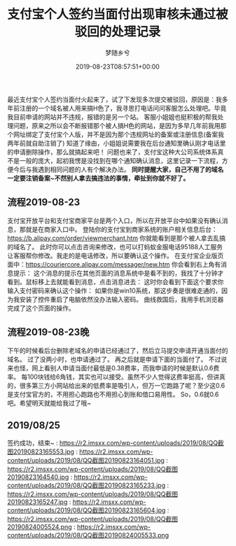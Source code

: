 ﻿---
title: 支付宝个人签约当面付出现审核未通过被驳回的处理记录
author: 梦随乡兮
type: post
date: 2019-08-23T08:57:51+00:00
url: /zhifubao-qianyue.html
featured_image: https://r2.imsxx.com/wp-content/uploads/2019/08/QQ截图20190823165233.jpg
views:
- 1439
like:
- 1
b2_vote:
- 'a:2:{s:2:"up";i:0;s:4:"down";i:0;}'
categories:
- 笔记
tags:
- 域名
- 当面付
- 支付
- 支付宝
- 网站
slug: "zhifubao-qianyue"
---
最近支付宝个人签约当面付火起来了，试了下发现多次提交被驳回，原因是：我多年前注册的一个域名被人用来搞H色了，我寻思打电话问问客服怎么处理吧。毕竟我目前申请的网站并不违规，报错的是另一个站。
客服小姐姐也挺积极的帮我处理问题，原来之所以会不断报错那个被人搞H色的网站，是因为多早几年前我用那个网址绑定了支付宝个人版，并不是因为那个违规网址的备案或注册信息(备案我两年前就自助注销了)
知道了缘由，小姐姐说需要我在后台通知里确认刚才电话里的申请删除操作，那么就搞起来吧！
问题也来了，支付宝这种大公司系统体系真不是一般的庞大，起初我愣是没找到在哪个通知确认消息，这里记录一下流程，方便今后与我遇到相同问题的人有个解决办法。
<strong>同时提醒大家，自己不用了的域名一定要注销备案~不然别人拿去搞违法的事情，牵扯到你就不好了。</strong>
## **流程2019-08-23**
支付宝开放平台和支付宝商家平台是两个入口，所以在开放平台中如果没有确认消息，那就是在商家入口中。
登陆你的支付宝到商家系统的账户相关信息后台：<a rel="nofollow" href="https://b.alipay.com/order/viewmerchant.htm">https://b.alipay.com/order/viewmerchant.htm</a> 你就能看到是那个被人拿去乱搞的域名了。
此时你可以点击咨询来修改，也可以打蚂蚁金服电话95188人工服务让客服帮你修改。我走的是电话修改，所以要确认这个操作。
在支付宝企业版页面中：<a rel="nofollow" href="https://couriercore.alipay.com/messager/new.htm">https://couriercore.alipay.com/messager/new.htm</a> 你会看到右上角有消息提示：
这个消息的提示在其他页面的消息系统中是看不到的，我找了十分钟才看到。鼠标移上去就能看到消息，点击消息进去：
这时你会看到下面这个要求你输入支付密码来确认这个操作：
如果你是win10系统，那这步奏是很难走通的，因为我安装了控件重启了电脑依然没办法输入密码。
曲线救国后，我用手机浏览器完成了这个页面的操作。
## **流程2019-08-23晚**
下午的时候看后台删除老域名的申请已经通过了，然后立马提交申请开通当面付的域名。
过了没两小时，也申请通过了。
再之后就是申请下面的当面付了。
不过说来也怪，网上看别人申请当面付最低是0.38费率，而我申请的时候是默认0.6费率。
每100块钱给6角钱，其实也可以接受。虽然不少人觉得这费率挺高，但讲真的，很多第三方小网站给出来的低费率是吸引人，但万一它跑路了呢？至少这0.6是支付宝官方的，不用担心跑路也不用担心到账和借口易用性。
So，0.6就0.6吧。希望明天就能给我过了哦~
## **2019/08/25**
签约成功，结束~
: https://r2.imsxx.com/wp-content/uploads/2019/08/QQ截图20190823165553.jpg
: https://r2.imsxx.com/wp-content/uploads/2019/08/QQ截图20190823164051.jpg
: https://r2.imsxx.com/wp-content/uploads/2019/08/QQ截图20190823164540.jpg
: https://r2.imsxx.com/wp-content/uploads/2019/08/QQ截图20190823165233.jpg
: https://r2.imsxx.com/wp-content/uploads/2019/08/QQ截图20190823165247.jpg
: https://r2.imsxx.com/wp-content/uploads/2019/08/QQ截图20190823165604.jpg
: https://r2.imsxx.com/wp-content/uploads/2019/08/QQ截图20190824005524.png
: https://r2.imsxx.com/wp-content/uploads/2019/08/QQ截图20190824005533.png
